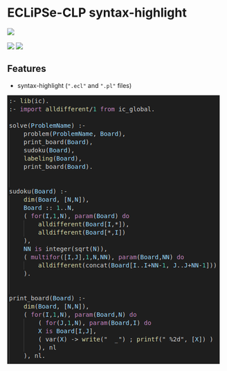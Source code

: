 # ECLiPSe-CLP syntax-highlight

![](https://eclipseclp.org/eclipse_logo_blue.png)

![](https://img.shields.io/static/v1.svg?label=&message=ECLiPSe&color=00FFFF)
![](https://img.shields.io/static/v1.svg?label=CLP&message=Proramming&color=de65a1)

## Features

* syntax-highlight (`".ecl"` and `".pl"` files)

![](https://raw.githubusercontent.com/Matbabs/eclipse-clp/master/assets/sudoku.png)
